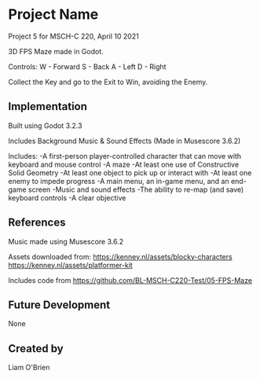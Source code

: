 # Project Name
Project 5 for MSCH-C 220, April 10 2021

3D FPS Maze made in Godot.

Controls:
W - Forward
S - Back
A - Left
D - Right

Collect the Key and go to the Exit to Win, avoiding the Enemy.

## Implementation
Built using Godot 3.2.3

Includes Background Music & Sound Effects
(Made in Musescore 3.6.2)

Includes:
-A first-person player-controlled character that can move with keyboard and mouse control
-A maze
-At least one use of Constructive Solid Geometry
-At least one object to pick up or interact with
-At least one enemy to impede progress
-A main menu, an in-game menu, and an end-game screen
-Music and sound effects
-The ability to re-map (and save) keyboard controls
-A clear objective

## References

Music made using Musescore 3.6.2

Assets downloaded from:
  https://kenney.nl/assets/blocky-characters
  https://kenney.nl/assets/platformer-kit

Includes code from https://github.com/BL-MSCH-C220-Test/05-FPS-Maze

## Future Development
None

## Created by
Liam O'Brien
